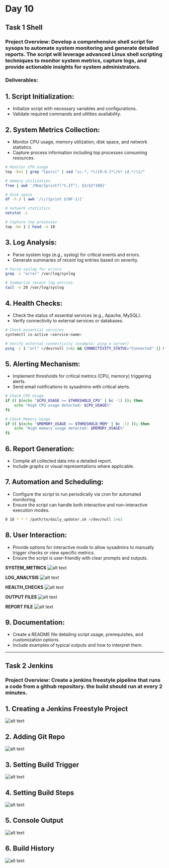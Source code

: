 # Day 10 

## Task 1 Shell

### Project Overview: Develop a comprehensive shell script for sysops to automate system monitoring and generate detailed reports. The script will leverage advanced Linux shell scripting techniques to monitor system metrics, capture logs, and provide actionable insights for system administrators.

### Deliverables:

## 1. Script Initialization:
 - Initialize script with necessary variables and configurations.
 - Validate required commands and utilities availability.

## 2. System Metrics Collection:
 - Monitor CPU usage, memory utilization, disk space, and network statistics.
 - Capture process information including top processes consuming resources.

```bash
# Monitor CPU usage
top -bn1 | grep "Cpu(s)" | sed "s/.*, *\([0-9.]*\)%* id.*/\1/"

# memory utilization
free | awk '/Mem/{printf("%.2f"), $3/$2*100}'

# disk space
df -h / | awk '/\//{print $(NF-1)}'

# network statistics
netstat -i

# Capture top processes
top -bn 1 | head -n 10
```

## 3. Log Analysis:
 - Parse system logs (e.g., syslog) for critical events and errors.
 - Generate summaries of recent log entries based on severity.

```bash
# Parse syslog for errors
grep -i "error" /var/log/syslog

# Summarize recent log entries
tail -n 20 /var/log/syslog
```

## 4. Health Checks:
 - Check the status of essential services (e.g., Apache, MySQL).
 - Verify connectivity to external services or databases.

```bash
# Check essential services
systemctl is-active <service-name>

# Verify external connectivity (example: ping a server)
ping -c 1 "url" >/dev/null 2>&1 && CONNECTIVITY_STATUS="Connected" || CONNECTIVITY_STATUS="Disconnected"
```

## 5. Alerting Mechanism:
 - Implement thresholds for critical metrics (CPU, memory) triggering alerts.
 - Send email notifications to sysadmins with critical alerts.

```bash
# Check CPU Usage
if (( $(echo "$CPU_USAGE >= $THRESHOLD_CPU" | bc -l) )); then
    echo "High CPU usage detected: $CPU_USAGE%"
fi

# Check Memory Usage
if (( $(echo "$MEMORY_USAGE >= $THRESHOLD_MEM" | bc -l) )); then
    echo "High memory usage detected: $MEMORY_USAGE%" 
fi
```

## 6. Report Generation:
 - Compile all collected data into a detailed report.
 - Include graphs or visual representations where applicable.

## 7. Automation and Scheduling:
 - Configure the script to run periodically via cron for automated monitoring.
 - Ensure the script can handle both interactive and non-interactive execution modes.

```bash
0 18 * * * /path/to/daily_updater.sh >/dev/null 2>&1
```

## 8. User Interaction:
 - Provide options for interactive mode to allow sysadmins to manually trigger checks or view specific metrics.
 - Ensure the script is user-friendly with clear prompts and outputs.

**SYSTEM_METRICS**
![alt text](<img/Screenshot from 2024-07-22 23-22-42.png>)

**LOG_ANALYSIS**
![alt text](<img/Screenshot from 2024-07-22 23-23-10.png>)

**HEALTH_CHECKS**
![alt text](<img/Screenshot from 2024-07-22 23-23-29.png>)

**OUTPUT FILES**
![alt text](<img/Screenshot from 2024-07-22 23-27-36.png>)

**REPORT FILE**
![alt text](<img/Screenshot from 2024-07-22 23-24-56.png>)

## 9. Documentation:
 - Create a README file detailing script usage, prerequisites, and customization options.
 - Include examples of typical outputs and how to interpret them.

---

## Task 2 Jenkins

### Project Overview: Create a jenkins freestyle pipeline that runs a code from a github repository. the build should run at every 2 minutes.

## 1. Creating a Jenkins Freestyle Project 
![alt text](<img/Screenshot from 2024-07-22 09-56-11.png>)

## 2. Adding Git Repo
![alt text](<img/Screenshot from 2024-07-22 09-57-24.png>)

## 3. Setting Build Trigger
![alt text](<img/Screenshot from 2024-07-22 09-58-09.png>)

## 4. Setting Build Steps
![alt text](<img/Screenshot from 2024-07-22 09-58-47.png>)

## 5. Console Output
![alt text](<img/Screenshot from 2024-07-22 10-00-43.png>)

## 6. Build History
![alt text](<img/Screenshot from 2024-07-22 10-03-49.png>)
